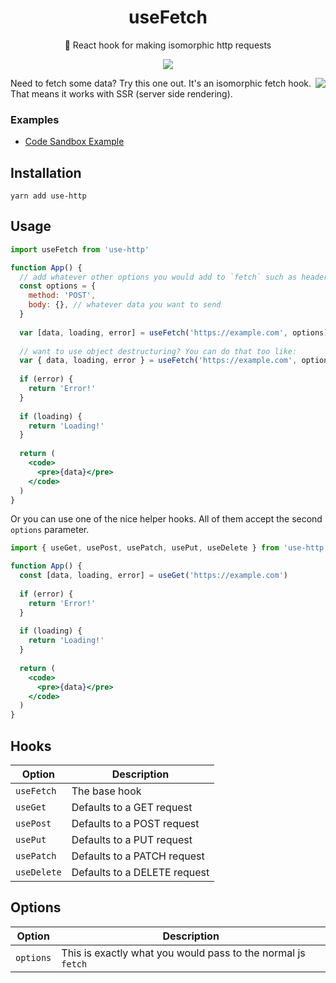 <h1 align="center">useFetch</h1>
<p align="center">🐶 React hook for making isomorphic http requests</p>
<p align="center">
    <a href="https://github.com/alex-cory/react-usefetch/pulls">
      <img src="https://camo.githubusercontent.com/d4e0f63e9613ee474a7dfdc23c240b9795712c96/68747470733a2f2f696d672e736869656c64732e696f2f62616467652f5052732d77656c636f6d652d627269676874677265656e2e737667" />
    </a>
</p>

<img align="right" src="https://media.giphy.com/media/fAFg3xESCJyw/giphy.gif" />
Need to fetch some data? Try this one out. It's an isomorphic fetch hook. That means it works with SSR (server side rendering).

### Examples
- <a target="_blank" rel="noopener noreferrer" href='https://codesandbox.io/embed/km04k9k9x5'>Code Sandbox Example</a>


Installation
------------

```shell
yarn add use-http
```

Usage
-----

```jsx 
import useFetch from 'use-http'

function App() {
  // add whatever other options you would add to `fetch` such as headers
  const options = {
    method: 'POST',
    body: {}, // whatever data you want to send
  }
  
  var [data, loading, error] = useFetch('https://example.com', options)
  
  // want to use object destructuring? You can do that too like:
  var { data, loading, error } = useFetch('https://example.com', options)
  
  if (error) {
    return 'Error!'
  }
  
  if (loading) {
    return 'Loading!'
  }
  
  return (
    <code>
      <pre>{data}</pre>
    </code>
  )
}
```
Or you can use one of the nice helper hooks. All of them accept the second `options` parameter.

```jsx
import { useGet, usePost, usePatch, usePut, useDelete } from 'use-http'

function App() {
  const [data, loading, error] = useGet('https://example.com')
  
  if (error) {
    return 'Error!'
  }
  
  if (loading) {
    return 'Loading!'
  }
  
  return (
    <code>
      <pre>{data}</pre>
    </code>
  )
}
```

Hooks
----
| Option                | Description                                                                              |
| --------------------- | ---------------------------------------------------------------------------------------- |
| `useFetch` | The base hook |
| `useGet` | Defaults to a GET request |
| `usePost` | Defaults to a POST request |
| `usePut` | Defaults to a PUT request |
| `usePatch` | Defaults to a PATCH request |
| `useDelete` | Defaults to a DELETE request |

Options
-----
| Option                | Description                                                                              |
| --------------------- | ---------------------------------------------------------------------------------------- |
| `options` | This is exactly what you would pass to the normal js `fetch` |
